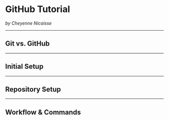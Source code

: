 # GitHub Tutorial

_by Cheyenne Nicaisse_

---
## Git vs. GitHub



---
## Initial Setup



---
## Repository Setup



---
## Workflow & Commands